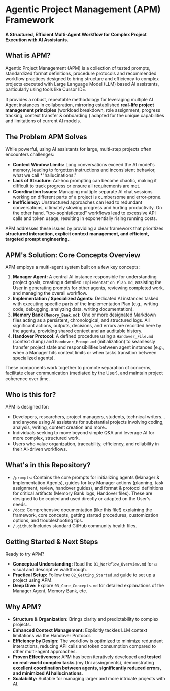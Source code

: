 # Agentic Project Management (APM) Framework

**A Structured, Efficient Multi-Agent Workflow for Complex Project Execution with AI Assistants.**

## What is APM?

Agentic Project Management (APM) is a collection of tested prompts, standardized format definitions, procedure protocols and recommended workflow practices designed to bring structure and efficiency to complex projects executed with Large Language Model (LLM) based AI assistants, particularly using tools like Cursor IDE.

It provides a robust, repeatable methodology for leveraging multiple AI Agent instances in collaboration, mirroring established **real-life project management principles** (workload breakdown, role assignment, progress tracking, context transfer & onboarding ) adapted for the unique capabilities and limitations of current AI models.

## The Problem APM Solves

While powerful, using AI assistants for large, multi-step projects often encounters challenges:

*   **Context Window Limits:** Long conversations exceed the AI model's memory, leading to forgotten instructions and inconsistent behavior, what we call *"hallucinations."
*   **Lack of Structure:** Ad-hoc prompting can become chaotic, making it difficult to track progress or ensure all requirements are met.
*   **Coordination Issues:** Managing multiple separate AI chat sessions working on different parts of a project is cumbersome and error-prone.
*   **Inefficiency:** Unstructured approaches can lead to redundant conversations, ultimately slowing progress and hurting productivity. On the other hand, "too-sophisticated" workflows lead to excessive API calls and token usage, resulting in exponentially rising running costs.

APM addresses these issues by providing a clear framework that prioritizes **structured interaction, explicit context management, and efficient, targeted prompt engineering.**.

## APM's Solution: Core Concepts Overview

APM employs a multi-agent system built on a few key concepts:

1.  **Manager Agent:** A central AI instance responsible for understanding project goals, creating a detailed `Implementation_Plan.md`, assisting the User in generating prompts for other agents, reviewing completed work, and managing the overall workflow.
2.  **Implementation / Specialized Agents:** Dedicated AI instances tasked with executing specific parts of the Implementation Plan (e.g., writing code, debugging, analyzing data, writing documentation).
3.  **Memory Bank (`Memory_Bank.md`):** One or more designated Markdown files acting as a persistent, chronological, and structured logs. All significant actions, outputs, decisions, and errors are recorded here by the agents, providing shared context and an auditable history.
4.  **Handover Protocol:** A defined procedure using a `Handover_File.md` (context dump) and `Handover_Prompt.md` (initialization) to seamlessly transfer project state and responsibilities between agent instances (e.g., when a Manager hits context limits or when tasks transition between specialized agents).

These components work together to promote separation of concerns, facilitate clear communication (mediated by the User), and maintain project coherence over time.

## Who is this for?

APM is designed for:

*   Developers, researchers, project managers, students, technical writers... and anyone using AI assistants for substantial projects involving coding, analysis, writing, content creation and more..
*   Individuals seeking to move beyond simple Q&A and leverage AI for more complex, structured work.
*   Users who value organization, traceability, efficiency, and reliability in their AI-driven workflows.

## What's in this Repository?

*   `/prompts`: Contains the core prompts for initializing agents (Manager & Implementation Agents), guides for key Manager actions (planning, task assignment, review, handover guides), and format & protocol definitions for critical artifacts (Memory Bank logs, Handover files). These are designed to be copied and used directly or adapted on the User's needs.
*   `/docs`: Comprehensive documentation (like this file!) explaining the framework, core concepts, getting started procedures, customization options, and troubleshooting tips.
*   `/.github`: Includes standard GitHub community health files.

## Getting Started & Next Steps

Ready to try APM?

*   **Conceptual Understanding:** Read the `01_Workflow_Overview.md` for a visual and descriptive walkthrough.
*   **Practical Setup:** Follow the `02_Getting_Started.md` guide to set up a project using APM.
*   **Deep Dive:** Explore `03_Core_Concepts.md` for detailed explanations of the Manager Agent, Memory Bank, etc.

## Why APM?

*   **Structure & Organization:** Brings clarity and predictability to complex projects.
*   **Enhanced Context Management:** Explicitly tackles LLM context limitations via the Handover Protocol.
*   **Efficiency by Design:** The workflow is optimized to minimize redundant interactions, reducing API calls and token consumption compared to other multi-agent approaches.
*   **Proven Effectiveness:** APM has been iteratively developed and **tested on real-world complex tasks** (my Uni assingments), demonstrating **excellent coordination between agents, significantly reduced errors, and minimized AI hallucinations**.
*   **Scalability:** Suitable for managing larger and more intricate projects with AI.
